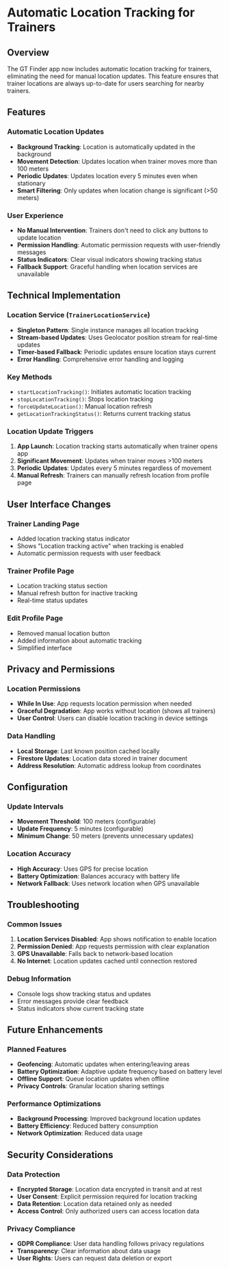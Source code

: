# Automatic Location Tracking for Trainers

## Overview

The GT Finder app now includes automatic location tracking for trainers, eliminating the need for manual location updates. This feature ensures that trainer locations are always up-to-date for users searching for nearby trainers.

## Features

### Automatic Location Updates
- **Background Tracking**: Location is automatically updated in the background
- **Movement Detection**: Updates location when trainer moves more than 100 meters
- **Periodic Updates**: Updates location every 5 minutes even when stationary
- **Smart Filtering**: Only updates when location change is significant (>50 meters)

### User Experience
- **No Manual Intervention**: Trainers don't need to click any buttons to update location
- **Permission Handling**: Automatic permission requests with user-friendly messages
- **Status Indicators**: Clear visual indicators showing tracking status
- **Fallback Support**: Graceful handling when location services are unavailable

## Technical Implementation

### Location Service (`TrainerLocationService`)
- **Singleton Pattern**: Single instance manages all location tracking
- **Stream-based Updates**: Uses Geolocator position stream for real-time updates
- **Timer-based Fallback**: Periodic updates ensure location stays current
- **Error Handling**: Comprehensive error handling and logging

### Key Methods
- `startLocationTracking()`: Initiates automatic location tracking
- `stopLocationTracking()`: Stops location tracking
- `forceUpdateLocation()`: Manual location refresh
- `getLocationTrackingStatus()`: Returns current tracking status

### Location Update Triggers
1. **App Launch**: Location tracking starts automatically when trainer opens app
2. **Significant Movement**: Updates when trainer moves >100 meters
3. **Periodic Updates**: Updates every 5 minutes regardless of movement
4. **Manual Refresh**: Trainers can manually refresh location from profile page

## User Interface Changes

### Trainer Landing Page
- Added location tracking status indicator
- Shows "Location tracking active" when tracking is enabled
- Automatic permission requests with user feedback

### Trainer Profile Page
- Location tracking status section
- Manual refresh button for inactive tracking
- Real-time status updates

### Edit Profile Page
- Removed manual location button
- Added information about automatic tracking
- Simplified interface

## Privacy and Permissions

### Location Permissions
- **While In Use**: App requests location permission when needed
- **Graceful Degradation**: App works without location (shows all trainers)
- **User Control**: Users can disable location tracking in device settings

### Data Handling
- **Local Storage**: Last known position cached locally
- **Firestore Updates**: Location data stored in trainer document
- **Address Resolution**: Automatic address lookup from coordinates

## Configuration

### Update Intervals
- **Movement Threshold**: 100 meters (configurable)
- **Update Frequency**: 5 minutes (configurable)
- **Minimum Change**: 50 meters (prevents unnecessary updates)

### Location Accuracy
- **High Accuracy**: Uses GPS for precise location
- **Battery Optimization**: Balances accuracy with battery life
- **Network Fallback**: Uses network location when GPS unavailable

## Troubleshooting

### Common Issues
1. **Location Services Disabled**: App shows notification to enable location
2. **Permission Denied**: App requests permission with clear explanation
3. **GPS Unavailable**: Falls back to network-based location
4. **No Internet**: Location updates cached until connection restored

### Debug Information
- Console logs show tracking status and updates
- Error messages provide clear feedback
- Status indicators show current tracking state

## Future Enhancements

### Planned Features
- **Geofencing**: Automatic updates when entering/leaving areas
- **Battery Optimization**: Adaptive update frequency based on battery level
- **Offline Support**: Queue location updates when offline
- **Privacy Controls**: Granular location sharing settings

### Performance Optimizations
- **Background Processing**: Improved background location updates
- **Battery Efficiency**: Reduced battery consumption
- **Network Optimization**: Reduced data usage

## Security Considerations

### Data Protection
- **Encrypted Storage**: Location data encrypted in transit and at rest
- **User Consent**: Explicit permission required for location tracking
- **Data Retention**: Location data retained only as needed
- **Access Control**: Only authorized users can access location data

### Privacy Compliance
- **GDPR Compliance**: User data handling follows privacy regulations
- **Transparency**: Clear information about data usage
- **User Rights**: Users can request data deletion or export 
